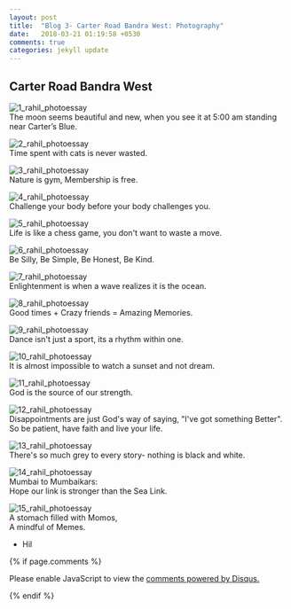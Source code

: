 ```yaml
---
layout: post
title:  "Blog 3- Carter Road Bandra West: Photography"
date:   2018-03-21 01:19:58 +0530
comments: true
categories: jekyll update
---
```

##  **Carter Road Bandra West** <br/>


![1_rahil_photoessay](https://user-images.githubusercontent.com/36603621/38451619-1603ce98-3a51-11e8-9fa4-3b601989010b.JPG)
<br/> The moon seems beautiful and new, when you see it at 5:00 am standing near Carter’s Blue.

![2_rahil_photoessay](https://user-images.githubusercontent.com/36603621/38451620-16f484fa-3a51-11e8-9775-bce818e81148.JPG)
<br/> Time spent with cats is never wasted.

![3_rahil_photoessay](https://user-images.githubusercontent.com/36603621/38451622-1d1c7040-3a51-11e8-9506-47bbcd844972.JPG)
<br/> Nature is gym, Membership is free.

![4_rahil_photoessay](https://user-images.githubusercontent.com/36603621/38451623-1e34a04c-3a51-11e8-82e0-9838c8abad74.JPG)
<br/> Challenge your body before your body challenges you.

![5_rahil_photoessay](https://user-images.githubusercontent.com/36603621/38451624-1f3ec080-3a51-11e8-9cdf-027152d3f2e5.JPG)
<br/> Life is like a chess game, you don't want to waste a move.

![6_rahil_photoessay](https://user-images.githubusercontent.com/36603621/38451632-4783673a-3a51-11e8-8de4-9d3b0d72c0cd.JPG)
<br/> Be Silly, Be Simple, Be Honest, Be Kind.

![7_rahil_photoessay](https://user-images.githubusercontent.com/36603621/38451633-47e005ee-3a51-11e8-9bca-4064cf3942e5.JPG)
<br/> Enlightenment is when a wave realizes it is the ocean.

![8_rahil_photoessay](https://user-images.githubusercontent.com/36603621/38451635-482c417a-3a51-11e8-9193-2a66c2fca703.JPG)
<br/> Good times + Crazy friends = Amazing Memories.

![9_rahil_photoessay](https://user-images.githubusercontent.com/36603621/38451636-488a90d6-3a51-11e8-9a84-c007e1548e24.JPG)
<br/> Dance isn't just a sport, its a rhythm within one.

![10_rahil_photoessay](https://user-images.githubusercontent.com/36603621/38451637-48db31c6-3a51-11e8-8b91-6c0124c2ba85.JPG)
<br/> It is almost impossible to watch a sunset and not dream.

![11_rahil_photoessay](https://user-images.githubusercontent.com/36603621/38451641-6022cf2e-3a51-11e8-962f-533013ae5c28.JPG)
<br/> God is the source of our strength.

![12_rahil_photoessay](https://user-images.githubusercontent.com/36603621/38451642-6086443c-3a51-11e8-9164-46e6f52e20a8.JPG)
<br/> Disappointments are just God's way of saying, "I've got something Better".
<br/> So be patient, have faith and live your life.

![13_rahil_photoessay](https://user-images.githubusercontent.com/36603621/38451643-61036886-3a51-11e8-83b6-0987dddb7e16.JPG)
<br/> There's so much grey to every story- nothing is black and white.

![14_rahil_photoessay](https://user-images.githubusercontent.com/36603621/38451644-61642b6c-3a51-11e8-87a8-c2eb89df4a18.JPG)
<br/> Mumbai to Mumbaikars:
<br/>Hope our link is stronger than the Sea Link.

![15_rahil_photoessay](https://user-images.githubusercontent.com/36603621/38451645-61cedcfa-3a51-11e8-81d3-1d08c4729dff.JPG)
<br/> A stomach filled with Momos,
<br/> A mindful of Memes.

- Hil


{% if page.comments %}
<div id="disqus_thread"></div>
<script>

/**
*  RECOMMENDED CONFIGURATION VARIABLES: EDIT AND UNCOMMENT THE SECTION BELOW TO INSERT DYNAMIC VALUES FROM YOUR PLATFORM OR CMS.
*  LEARN WHY DEFINING THESE VARIABLES IS IMPORTANT: https://disqus.com/admin/universalcode/#configuration-variables*/
/*
var disqus_config = function () {
this.page.url = PAGE_URL;  // Replace PAGE_URL with your page's canonical URL variable
this.page.identifier = PAGE_IDENTIFIER; // Replace PAGE_IDENTIFIER with your page's unique identifier variable
};
*/
(function() { // DON'T EDIT BELOW THIS LINE
var d = document, s = d.createElement('script');
s.src = 'https://hil01-github-io.disqus.com/embed.js';
s.setAttribute('data-timestamp', +new Date());
(d.head || d.body).appendChild(s);
})();
</script>
<noscript>Please enable JavaScript to view the <a href="https://disqus.com/?ref_noscript">comments powered by Disqus.</a></noscript>

{% endif %}

